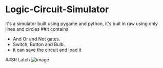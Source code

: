 # Logic-Circuit-Simulator
it's a simulator built using pygame and python, it's buit in raw using only lines and circles
##it contains 
- And Or and Not gates.
- Switch, Button and Bulb.
- it can save the circuit and load it

##SR Latch
![image](https://user-images.githubusercontent.com/108637087/179366898-aeae3074-2ac4-4976-b5e9-4d679c713222.png)
